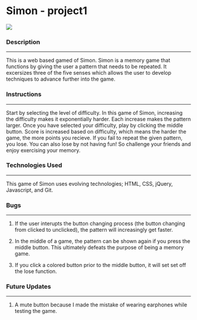 # Simon - project1
![](http://www.geekalerts.com/u/Classic-Simon-Game.jpg)

### Description 
---
This is a web based gamed of Simon. Simon is a memory game that functions
by giving the user a pattern that needs to be repeated. It excersizes three
of the five senses which allows the user to develop techniques to advance 
further into the game.
### Instructions
---
Start by selecting the level of difficulty. In this game of Simon, increasing 
the difficulty makes it exponentially harder. Each increase makes the pattern 
larger. Once you have selected your difficulty, play by clicking the middle button.
Score is increased based on difficulty, which means the harder the game, the more points you recieve. If you fail to repeat the given pattern, you lose. You can also
lose by not having fun! So challenge your friends and enjoy exercising your
memory.

### Technologies Used
---
This game of Simon uses evolving technologies; HTML, CSS, jQuery, 
Javascript, and Git. 

### Bugs
---
1) If the user interupts the button changing process (the button changing
from clicked to unclicked), the pattern will increasingly get faster.

2) In the middle of a game, the pattern can be shown again if you press the
middle button. This ultimately defeats the purpose of being a memory game.

3) If you click a colored button prior to the middle button, it will set 
set off the lose function. 
### Future Updates
---
1) A mute button because I made the mistake of wearing earphones while testing
the game.
 

